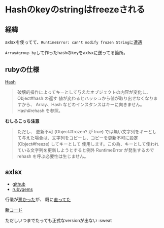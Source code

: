 # Hashのkeyのstringはfreezeされる

## 経緯
axlsxを使ってて、`RuntimeError: can't modify frozen String`に[遭遇](https://github.com/r-n-i/code-rails/pull/3338/commits/5b043a3f68bdbc67cb1e2b08fa54ccc95e2bb13f)

`Array#group_by`して作ったhashのkeyをaxlsxに送ってる箇所。

## rubyの仕様

[Hash](http://miyamae.github.io/rubydoc-ja/2.4.0/#!/class/-hash.html)

> 破壊的操作によってキーとして与えたオブジェクトの内容が変化し、Object#hash の返す 値が変わるとハッシュから値が取り出せなくなりますから、 Array、Hash などのインスタンスはキーに向きません。Hash#rehash を参照。

**むしろこっち注意**

> ただし、 更新不可 (Object#frozen? が true) では無い文字列をキーとして与えた場合は、文字列をコピーし、コピーを更新不可に設定 (Object#freeze) してキーとして 使用します。この為、キーとして使われている文字列を更新しようとすると例外 RuntimeError が発生するので rehash を呼ぶ必要性は生じません。

## axlsx

- [github](https://github.com/randym/axlsx)
- [rubygems](https://rubygems.org/gems/axlsx/versions/2.0.1)

行儀が[悪かった](https://github.com/randym/axlsx/blob/776037c0fc799bb09da8c9ea47980bd3bf296874/lib/axlsx.rb#L134-L141)が、
既に[直ってた](https://github.com/randym/axlsx/pull/565)

[新コード](https://github.com/randym/axlsx/blob/master/lib/axlsx.rb#L133-L144)


ただしいつまでたっても正式なversionが出ない :sweat
